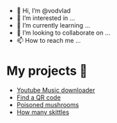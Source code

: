- 👋 Hi, I’m @vodvlad
- 👀 I’m interested in ...
- 🌱 I’m currently learning ...
- 💞️ I’m looking to collaborate on ...
- 📫 How to reach me ...  

# My projects 🌱  
- [Youtube Music downloader](https://github.com/vodvlad/YtmBot)  
- [Find a QR code](https://github.com/vodvlad/find-a-qr-code)  
- [Poisoned mushrooms](https://github.com/vodvlad/poisoned_mushrooms)  
- [How many skittles](https://github.com/vodvlad/how-many-skittles)

<!---
vodvlad/vodvlad is a ✨ special ✨ repository because its `README.md` (this file) appears on your GitHub profile.
You can click the Preview link to take a look at your changes.
--->
